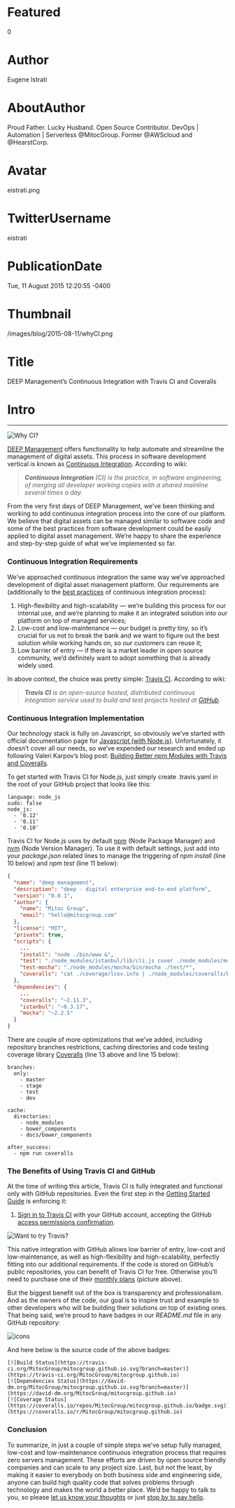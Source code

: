 # Featured
0

# Author
Eugene Istrati

# AboutAuthor
Proud Father. Lucky Husband. Open Source Contributor. DevOps | Automation | Serverless @MitocGroup. Former @AWScloud and @HearstCorp.

# Avatar
eistrati.png

# TwitterUsername
eistrati

# PublicationDate
Tue, 11 August 2015 12:20:55 -0400

# Thumbnail
/images/blog/2015-08-11/whyCI.png

# Title
DEEP Management’s Continuous Integration with Travis CI and Coveralls

# Intro

---

<div class="padd25px">
    <img src="/images/blog/2015-08-11/whyCI.png" alt="Why CI?" />
</div>

[DEEP Management](https://www.deep.mg/) offers functionality to help automate and streamline the management of digital assets. This process in software development vertical is known as [Continuous Integration](https://en.wikipedia.org/wiki/Continuous_integration). According to wiki:

>_**Continuous Integration** (CI) is the practice, in software engineering, of merging all developer working copies with a shared mainline several times a day._

From the very first days of DEEP Management, we’ve been thinking and working to add continuous integration process into the core of our platform. We believe that digital assets can be managed similar to software code and some of the best practices from software development could be easily applied to digital asset management. We’re happy to share the experience and step-by-step guide of what we’ve implemented so far.

### Continuous Integration Requirements

We’ve approached continuous integration the same way we’ve approached development of digital asset management platform. Our requirements are (additionally to the [best practices](https://en.wikipedia.org/wiki/Continuous_integration#Best_practices) of continuous integration process):

1. High-flexibility and high-scalability — we’re building this process for our internal use, and we’re planning to make it an integrated solution into our platform on top of managed services;
2. Low-cost and low-maintenance — our budget is pretty tiny, so it’s crucial for us not to break the bank and we want to figure out the best solution while working hands on, so our customers can reuse it;
3. Low barrier of entry — if there is a market leader in open source community, we’d definitely want to adopt something that is already widely used.

In above context, the choice was pretty simple: [Travis CI](https://travis-ci.com/). According to wiki:

>_**Travis CI** is an open-source hosted, distributed continuous integration service used to build and test projects hosted at [GitHub](https://github.com/)._

### Continuous Integration Implementation

Our technology stack is fully on Javascript, so obviously we’ve started with official documentation page for [Javascript (with Node.js)](http://docs.travis-ci.com/user/languages/javascript-with-nodejs/). Unfortunately, it doesn’t cover all our needs, so we’ve expended our research and ended up following Valeri Karpov’s blog post: [Building Better npm Modules with Travis and Coveralls](https://strongloop.com/strongblog/npm-modules-travis-coveralls/).

To get started with Travis CI for Node.js, just simply create .travis.yaml in the root of your GitHub project that looks like this:

```
language: node_js
sudo: false
node_js:
  - '0.12'
  - '0.11'
  - '0.10'
```

Travis CI for Node.js uses by default [npm](https://www.npmjs.com/package/npm) (Node Package Manager) and [nvm](https://www.npmjs.com/package/nvm) (Node Version Manager). To use it with default settings, just add into your _package.json_ related lines to manage the triggering of _npm install_ (line 10 below) and _npm test_ (line 11 below):

```json
{
  "name": "deep management",
  "description": "deep - digital enterprise end-to-end platform",
  "version": "0.0.1",
  "author": {
    "name": "Mitoc Group",
    "email": "hello@mitocgroup.com"
  },
  "license": "MIT",
  "private": true,
  "scripts": {
    ...
    "install": "node ./bin/www &",
    "test": "./node_modules/istanbul/lib/cli.js cover ./node_modules/mocha/bin/_mocha -- -R spec ./test/*",
    "test-mocha": "./node_modules/mocha/bin/mocha ./test/*",
    "coveralls": "cat ./coverage/lcov.info | ./node_modules/coveralls/bin/coveralls.js"
  },
  "dependencies": {
    ...
    "coveralls": "~2.11.3",
    "istanbul": "~0.3.17",
    "mocha": "~2.2.5"
  }
}
```

There are couple of more optimizations that we’ve added, including repository branches restrictions, caching directories and code testing coverage library [Coveralls](https://www.npmjs.com/package/coveralls) (line 13 above and line 15 below):

```
branches:
  only:
    - master
    - stage
    - test
    - dev

cache:
  directories:
    - node_modules
    - bower_components
    - docs/bower_components

after_success:
  - npm run coveralls
```

### The Benefits of Using Travis CI and GitHub

At the time of writing this article, Travis CI is fully integrated and functional only with GitHub repositories. Even the first step in the [Getting Started Guide](http://docs.travis-ci.com/user/getting-started/) is enforcing it:

1. [Sign in to Travis CI](https://travis-ci.org/auth) with your GitHub account, accepting the GitHub [access permissions confirmation](http://docs.travis-ci.com/user/github-oauth-scopes).

<div class="padd25px">
    <img src="/images/blog/2015-08-11/wantTravis.png" alt="Want to try Travis?" />
</div>

This native integration with GitHub allows low barrier of entry, low-cost and low-maintenance, as well as high-flexibility and high-scalability, perfectly fitting into our additional requirements. If the code is stored on GitHub’s public repositories, you can benefit of Travis CI for free. Otherwise you’ll need to purchase one of their [monthly plans](https://travis-ci.com/plans) (picture above).

But the biggest benefit out of the box is transparency and professionalism. And as the owners of the code, our goal is to inspire trust and example to other developers who will be building their solutions on top of existing ones. That being said, we’re proud to have badges in our _README.md_ file in any GitHub repository:

<div class="padd25px">
    <img src="/images/blog/2015-08-11/icons.png" alt="icons" />
</div>

And here below is the source code of the above badges:

```
[![Build Status](https://travis-ci.org/MitocGroup/mitocgroup.github.io.svg?branch=master)](https://travis-ci.org/MitocGroup/mitocgroup.github.io)
[![Dependencies Status](https://david-dm.org/MitocGroup/mitocgroup.github.io.svg?branch=master)](https://david-dm.org/MitocGroup/mitocgroup.github.io)
[![Coverage Status](https://coveralls.io/repos/MitocGroup/mitocgroup.github.io/badge.svg)](https://coveralls.io/r/MitocGroup/mitocgroup.github.io)
```

### Conclusion

To summarize, in just a couple of simple steps we’ve setup fully managed, low-cost and low-maintenance continuous integration process that requires zero servers management. These efforts are driven by open source friendly companies and can scale to any project size. Last, but not the least, by making it easier to everybody on both business side and engineering side, anyone can build high quality code that solves problems through technology and makes the world a better place. We’d be happy to talk to you, so please [let us know your thoughts](http://www.mitocgroup.com/#contact) or just [stop by to say hello](mailto:hello@mitocgroup.com).
